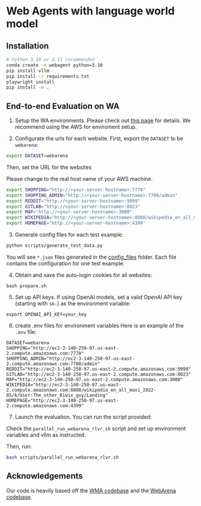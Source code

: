 # Web Agents with language world model

## Installation

```bash
# Python 3.10 or 3.11 recommended
conda create -n webagent python=3.10
pip install vllm
pip install -r requirements.txt
playwright install
pip install -e .
```

## End-to-end Evaluation on WA

1. Setup the WA environments.
Please check out [this page](https://github.com/web-arena-x/webarena/blob/main/environment_docker/README.md) for details. We recommend using the AWS for enviroment setup.

2. Configurate the urls for each website.
First, export the `DATASET` to be `webarena`:
```bash
export DATASET=webarena
```
Then, set the URL for the websites

Please change <your-server-hostname> to the real host name of your AWS machine.

```bash
export SHOPPING="http://<your-server-hostname>:7770"
export SHOPPING_ADMIN="http://<your-server-hostname>:7780/admin"
export REDDIT="http://<your-server-hostname>:9999"
export GITLAB="http://<your-server-hostname>:8023"
export MAP="http://<your-server-hostname>:3000"
export WIKIPEDIA="http://<your-server-hostname>:8888/wikipedia_en_all_maxi_2022-05/A/User:The_other_Kiwix_guy/Landing"
export HOMEPAGE="http://<your-server-hostname>:4399"
```

3. Generate config files for each test example:
```bash
python scripts/generate_test_data.py
```
You will see `*.json` files generated in the [config_files](./config_files) folder. Each file contains the configuration for one test example.

4. Obtain and save the auto-login cookies for all websites:
```
bash prepare.sh
```

5. Set up API keys.
If using OpenAI models, set a valid OpenAI API key (starting with `sk-`) as the environment variable:
```
export OPENAI_API_KEY=your_key
```

6. create .env files for environment variables
Here is an example of the `.env` file:

```
DATASET=webarena
SHOPPING="http://ec2-3-140-250-97.us-east-2.compute.amazonaws.com:7770"
SHOPPING_ADMIN="http://ec2-3-140-250-97.us-east-2.compute.amazonaws.com:7780/admin"
REDDIT="http://ec2-3-140-250-97.us-east-2.compute.amazonaws.com:9999"
GITLAB="http://ec2-3-140-250-97.us-east-2.compute.amazonaws.com:8023"
MAP="http://ec2-3-140-250-97.us-east-2.compute.amazonaws.com:3000"
WIKIPEDIA="http://ec2-3-140-250-97.us-east-2.compute.amazonaws.com:8888/wikipedia_en_all_maxi_2022-05/A/User:The_other_Kiwix_guy/Landing"
HOMEPAGE="http://ec2-3-140-250-97.us-east-2.compute.amazonaws.com:4399"
```

7. Launch the evaluation. You can run the script provided:

Check the `parallel_run_webarena_rlvr.sh` script and set up environment variables and vllm as instructed.

Then, run:

```bash
bash scripts/parallel_run_webarena_rlvr.sh
```

## Acknowledgements

Our code is heavily based off the <a href="https://github.com/kyle8581/WMA-Agents" target="_blank">WMA codebase</a> and the <a href="https://github.com/web-arena-x/webarena" target="_blank">WebArena codebase</a>.
